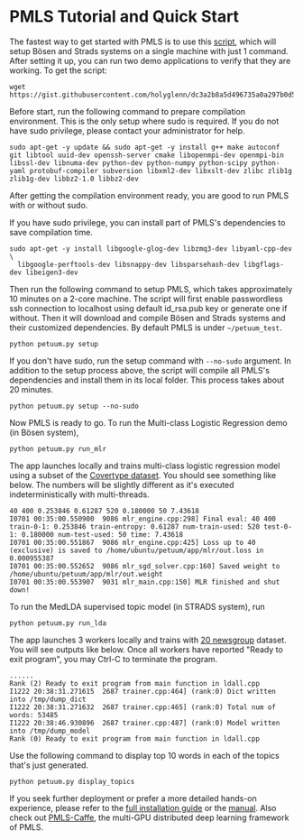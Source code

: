 PMLS Tutorial and Quick Start
========
The fastest way to get started with PMLS is to use this [script](https://gist.github.com/holyglenn/dc3a2b8a5d496735a0a297b0d5ec3479/raw/47442c52181545f40b4302c6ebdb19c25c75d433/petuum.py), which will setup Bösen and Strads systems on a single machine with just 1 command. 
After setting it up, you can run two demo applications to verify that they are working.
To get the script:
```
wget https://gist.githubusercontent.com/holyglenn/dc3a2b8a5d496735a0a297b0d5ec3479/raw/2b21c2cf23d0360d2b4760e92fdb308ab263dd49/petuum.py
```

Before start, run the following command to prepare compilation environment.
This is the only setup where sudo is required.
If you do not have sudo privilege, please contact your administrator for help.
```
sudo apt-get -y update && sudo apt-get -y install g++ make autoconf git libtool uuid-dev openssh-server cmake libopenmpi-dev openmpi-bin libssl-dev libnuma-dev python-dev python-numpy python-scipy python-yaml protobuf-compiler subversion libxml2-dev libxslt-dev zlibc zlib1g zlib1g-dev libbz2-1.0 libbz2-dev
```

After getting the compilation environment ready, you are good to run PMLS with or without sudo.

If you have sudo privilege, you can install part of PMLS's dependencies to save compilation time.
```
sudo apt-get -y install libgoogle-glog-dev libzmq3-dev libyaml-cpp-dev \
  libgoogle-perftools-dev libsnappy-dev libsparsehash-dev libgflags-dev libeigen3-dev
```
Then run the following command to setup PMLS, which takes approximately 10 minutes on a 2-core machine.
The script will first enable passwordless ssh connection to localhost using default id_rsa.pub key or generate one if without.
Then it will download and compile Bösen and Strads systems and their customized dependencies.
By default PMLS is under `~/petuum_test`. 
```
python petuum.py setup
```



If you don't have sudo, run the setup command with `--no-sudo` argument. 
In addition to the setup process above, the script will compile all PMLS's dependencies and install them in its local folder.
This process takes about 20 minutes.
```
python petuum.py setup --no-sudo
```

Now PMLS is ready to go. To run the Multi-class Logistic Regression demo (in Bösen system), 
```
python petuum.py run_mlr
```
The app launches locally and trains multi-class logistic regression model using a subset of the [Covertype dataset](https://archive.ics.uci.edu/ml/datasets/Covertype). You should see something like below. The numbers will be slightly different as it's executed indeterministically with multi-threads. 
```
40 400 0.253846 0.61287 520 0.180000 50 7.43618
I0701 00:35:00.550900  9086 mlr_engine.cpp:298] Final eval: 40 400 train-0-1: 0.253846 train-entropy: 0.61287 num-train-used: 520 test-0-1: 0.180000 num-test-used: 50 time: 7.43618
I0701 00:35:00.551867  9086 mlr_engine.cpp:425] Loss up to 40 (exclusive) is saved to /home/ubuntu/petuum/app/mlr/out.loss in 0.000955387
I0701 00:35:00.552652  9086 mlr_sgd_solver.cpp:160] Saved weight to /home/ubuntu/petuum/app/mlr/out.weight
I0701 00:35:00.553907  9031 mlr_main.cpp:150] MLR finished and shut down!
```

To run the MedLDA supervised topic model (in STRADS system), run
```
python petuum.py run_lda
```
The app launches 3 workers locally and trains with [20 newsgroup](http://qwone.com/~jason/20Newsgroups/) dataset. You will see outputs like below. Once all workers have reported "Ready to exit program", you may Ctrl-C to terminate the program.
```
......
Rank (2) Ready to exit program from main function in ldall.cpp
I1222 20:38:31.271615  2687 trainer.cpp:464] (rank:0) Dict written into /tmp/dump_dict
I1222 20:38:31.271632  2687 trainer.cpp:465] (rank:0) Total num of words: 53485
I1222 20:38:46.930896  2687 trainer.cpp:487] (rank:0) Model written into /tmp/dump_model
Rank (0) Ready to exit program from main function in ldall.cpp
```
Use the following command to display top 10 words in each of the topics that's just generated.
```
python petuum.py display_topics
```

If you seek further deployment or prefer a more detailed hands-on experience, please refer to the [full installation guide](installation.md) or the [manual](index.md).
Also check out [PMLS-Caffe](https://github.com/sailing-pmls/pmls-caffe/wiki#quick-start), the multi-GPU distributed deep learning framework of PMLS.
